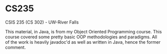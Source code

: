 CS235
=====

CSIS 235 (CS 302) - UW-River Falls 

This material, in Java, is from my Object Oriented Programming course. This course covered some pretty basic OOP methodologies and paradigms. All of the work is heavily javadoc'd as well as written in Java, hence the former comment.
